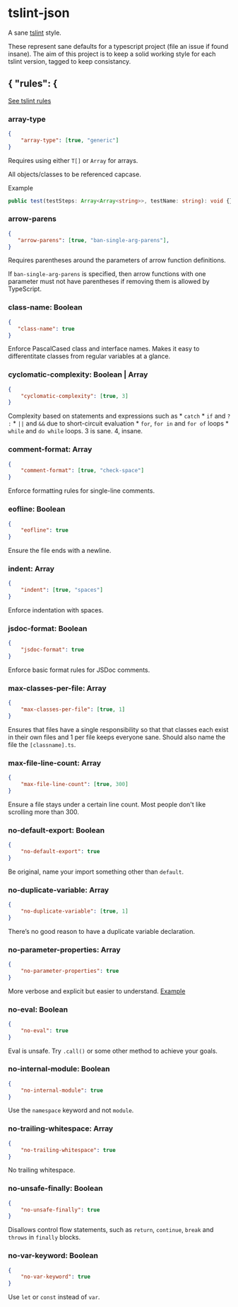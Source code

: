 # tslint-json

A sane [tslint](https://palantir.github.io/tslint) style.

These represent sane defaults for a typescript project (file an issue if found insane).
The aim of this project is to keep a solid working style for each tslint version,
tagged to keep consistancy.


## { "rules": {
[See tslint rules](https://palantir.github.io/tslint/rules/)


### array-type
```json
{
    "array-type": [true, "generic"]
}
```

Requires using either `T[]` or `Array` for arrays.

All objects/classes to be referenced capcase.

Example 
```typescript
public test(testSteps: Array<Array<string>>, testName: string): void {}
```


### arrow-parens
```json
{
   "arrow-parens": [true, "ban-single-arg-parens"],
}
```

Requires parentheses around the parameters of arrow function definitions.

If `ban-single-arg-parens` is specified, then arrow functions with one parameter must not have parentheses if removing them is allowed by TypeScript.


### class-name: Boolean
```json
{
   "class-name": true
}
```

Enforce PascalCased class and interface names. Makes it easy to differentitate classes from regular variables at a glance.


### cyclomatic-complexity: Boolean | Array
```json
{
    "cyclomatic-complexity": [true, 3]
}
```

Complexity based on statements and expressions such as * `catch` * `if` and `? :` * `||` and `&&` due to short-circuit evaluation * `for`, `for in` and `for of` loops * `while` and `do while` loops.
3 is sane. 4, insane.


### comment-format: Array
```json
{
    "comment-format": [true, "check-space"]
}
```

Enforce formatting rules for single-line comments.


### eofline: Boolean
```json
{
    "eofline": true
}
```

Ensure the file ends with a newline.


### indent: Array
```json
{
    "indent": [true, "spaces"]
}
```

Enforce indentation with spaces.


### jsdoc-format: Boolean
```json
{
    "jsdoc-format": true
}
```

Enforce basic format rules for JSDoc comments.


### max-classes-per-file: Array
```json
{
    "max-classes-per-file": [true, 1]
}
```

Ensures that files have a single responsibility so that that classes each exist in their own files and 1 per file keeps everyone sane. Should also name the file the `[classname].ts`.


### max-file-line-count: Array
```json
{
    "max-file-line-count": [true, 300]
}
```

Ensure a file stays under a certain line count. Most people don't like scrolling more than 300.


### no-default-export: Boolean
```json
{
    "no-default-export": true
}
```

Be original, name your import something other than `default`.


### no-duplicate-variable: Array
```json
{
    "no-duplicate-variable": [true, 1]
}
```

There’s no good reason to have a duplicate variable declaration.


### no-parameter-properties: Array
```json
{
    "no-parameter-properties": true
}
```

More verbose and explicit but easier to understand. [Example](https://github.com/Wintellect/intro-to-typescript/blob/master/classes-parameter-properties.ts)


### no-eval: Boolean
```json
{
    "no-eval": true
}
```

Eval is unsafe. Try `.call()` or some other method to achieve your goals.


### no-internal-module: Boolean
```json
{
    "no-internal-module": true
}
```

Use the `namespace` keyword and not `module`.


### no-trailing-whitespace: Array
```json
{
    "no-trailing-whitespace": true
}
```

No trailing whitespace.


### no-unsafe-finally: Boolean
```json
{
    "no-unsafe-finally": true
}
```

Disallows control flow statements, such as `return`, `continue`, `break` and `throws` in `finally` blocks.


### no-var-keyword: Boolean
```json
{
    "no-var-keyword": true
}
```

Use `let` or `const` instead of `var`.
